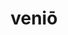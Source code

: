 ---
title: veniō
meaning: to come
ch: [seven, mt, mt5thru7, ss, ss4]
pos: verb
inf: venīre
secondppstem: ven
infend: īre
thirdpp: vēnī
fourthpp: ventūrus
conjugation: third
derivatives: intervention, convenient
six: y
---